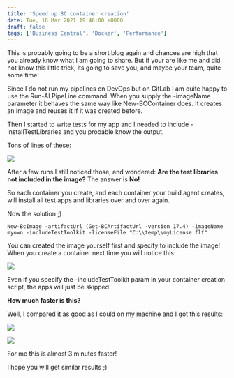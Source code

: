 ```yaml
---
title: 'Speed up BC container creation'
date: Tue, 16 Mar 2021 19:46:00 +0000
draft: false
tags: ['Business Central', 'Docker', 'Performance']
---
```


This is probably going to be a short blog again and chances are high that you already know what I am going to share. But if your are like me and did not know this little trick, its going to save you, and maybe your team, quite some time!

Since I do not run my pipelines on DevOps but on GitLab I am quite happy to use the Run-ALPipeLine command. When you supply the -imageName parameter it behaves the same way like New-BCContainer does. It creates an image and reuses it if it was created before.

Then I started to write tests for my app and I needed to include -installTestLibraries and you probable know the output.

Tons of lines of these:

![](https://stefanmaron.files.wordpress.com/2021/03/image-9.png)

After a few runs I still noticed those, and wondered: **Are the test libraries not included in the image?** The answer is **No!**

So each container you create, and each container your build agent creates, will install all test apps and libraries over and over again.

Now the solution ;)

```
New-BcImage -artifactUrl (Get-BCArtifactUrl -version 17.4) -imageName myown -includeTestToolkit -licenseFile "C:\\temp\\myLicense.flf"
```

You can created the image yourself first and specify to include the image! When you create a container next time you will notice this:

![](https://stefanmaron.files.wordpress.com/2021/03/image-6.png)

Even if you specify the -includeTestToolkit param in your container creation script, the apps will just be skipped.

**How much faster is this?**

Well, I compared it as good as I could on my machine and I got this results:

![](https://stefanmaron.files.wordpress.com/2021/03/image-8.png)

![](https://stefanmaron.files.wordpress.com/2021/03/image-7.png)

For me this is almost 3 minutes faster!

I hope you will get similar results ;)